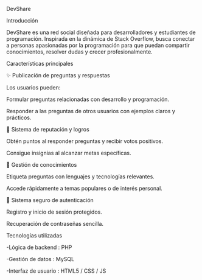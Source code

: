 DevShare



Introducción

DevShare es una red social diseñada para desarrolladores y estudiantes de programación. Inspirada en la dinámica de Stack Overflow, busca conectar a personas apasionadas por la programación para que puedan compartir conocimientos, resolver dudas y crecer profesionalmente.

Características principales



✨ Publicación de preguntas y respuestas

Los usuarios pueden:

Formular preguntas relacionadas con desarrollo y programación.

Responder a las preguntas de otros usuarios con ejemplos claros y prácticos.



🌟 Sistema de reputación y logros

Obtén puntos al responder preguntas y recibir votos positivos.

Consigue insignias al alcanzar metas específicas.



🔧 Gestión de conocimientos

Etiqueta preguntas con lenguajes y tecnologías relevantes.

Accede rápidamente a temas populares o de interés personal.



🔐 Sistema seguro de autenticación

Registro y inicio de sesión protegidos.

Recuperación de contraseñas sencilla.



Tecnologías utilizadas



  
  -Lógica de backend
    : PHP
  
  -Gestión de datos 
    : MySQL

  -Interfaz de usuario
    : HTML5 / CSS / JS

